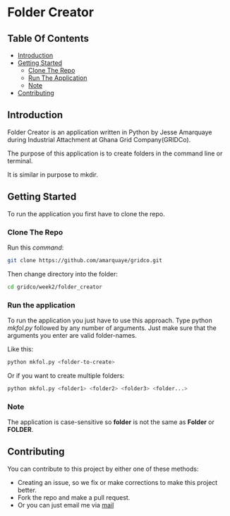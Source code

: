 # Folder Creator

## Table Of Contents

- [Introduction](#introduction)
- [Getting Started](#getting-started)
  - [Clone The Repo](#clone-the-repo)
  - [Run The Application](#run-the-application)
  - [Note](#note)
- [Contributing](#contributing)

## Introduction

Folder Creator is an application written in Python by Jesse Amarquaye during Industrial Attachment at Ghana Grid Company(GRIDCo).

The purpose of this application is to create folders in the command line or terminal.

It is similar in purpose to mkdir.

## Getting Started

To run the application you first have to clone the repo.

### Clone The Repo

Run this _command_:

```bash
git clone https://github.com/amarquaye/gridco.git
```

Then change directory into the folder:

```bash
cd gridco/week2/folder_creator
```

### Run the application

To run the application you just have to use this approach.
Type python _mkfol.py_ followed by any number of arguments.
Just make sure that the arguments you enter are valid folder-names.

Like this:

```bash
python mkfol.py <folder-to-create>
```

Or if you want to create multiple folders:

```bash
python mkfol.py <folder1> <folder2> <folder3> <folder...>
```

### Note

The application is case-sensitive so **folder** is not the same as **Folder** or **FOLDER**.

## Contributing

You can contribute to this project by either one of these methods:

- Creating an issue, so we fix or make corrections to make this project better.
- Fork the repo and make a pull request.
- Or you can just email me via [mail](mailto:engineeramarquaye@gmail.com)

